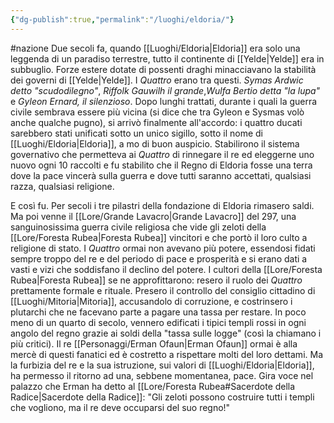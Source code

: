 ```yaml
---
{"dg-publish":true,"permalink":"/luoghi/eldoria/"}
---
```


#nazione 
 Due secoli fa, quando [[Luoghi/Eldoria\|Eldoria]] era solo una leggenda di un paradiso terrestre, tutto il continente di [[Yelde\|Yelde]] era in subbuglio. Forze estere dotate di possenti draghi minacciavano la stabilità dei governi di [[Yelde\|Yelde]]. I _Quattro_ erano tra questi. _Symas Ardwic detto "scudodilegno"_, _Riffolk Gauwilh il grande_,_Wulfa Bertio detta "la lupa"_ e _Gyleon Ernard, il silenzioso_. Dopo lunghi trattati, durante i quali la guerra civile sembrava essere più vicina (si dice che tra Gyleon e Sysmas volò anche qualche pugno), si arrivò finalmente all'accordo: i quattro ducati sarebbero stati unificati sotto un unico sigillo, sotto il nome di [[Luoghi/Eldoria\|Eldoria]], a mo di buon auspicio.
Stabilirono il sistema governativo che permetteva ai _Quattro_ di rinnegare il re ed eleggerne uno nuovo ogni 10 raccolti e fu stabilito che il Regno di Eldoria fosse una terra dove la pace vincerà sulla guerra e dove tutti saranno accettati, qualsiasi razza, qualsiasi religione. 

E così fu. Per secoli i tre pilastri della fondazione di Eldoria rimasero saldi. Ma poi venne il [[Lore/Grande Lavacro\|Grande Lavacro]] del 297, una sanguinosissima guerra civile religiosa che vide gli zeloti della [[Lore/Foresta Rubea\|Foresta Rubea]] vincitori e che portò il loro culto a religione di stato.
I _Quattro_ ormai non avevano più potere, essendosi fidati sempre troppo del re e del periodo di pace e prosperità e si erano dati a vasti e vizi che soddisfano il declino del potere. I cultori della [[Lore/Foresta Rubea\|Foresta Rubea]] se ne approfittarono: resero il ruolo dei _Quattro_ prettamente formale e rituale. Presero il controllo del consiglio cittadino di [[Luoghi/Mitoria\|Mitoria]], accusandolo di corruzione, e costrinsero i plutarchi che ne facevano parte a pagare una tassa per restare. In poco meno di un quarto di secolo, vennero edificati i tipici templi rossi in ogni angolo del regno grazie ai soldi della "tassa sulle logge" (così la chiamano i più critici). Il re [[Personaggi/Erman Ofaun\|Erman Ofaun]] ormai è alla mercè di questi fanatici ed è costretto a rispettare molti del loro dettami. Ma la furbizia del re e la sua istruzione, sui valori di [[Luoghi/Eldoria\|Eldoria]], ha permesso il ritorno ad una, sebbene momentanea, pace. Gira voce nel palazzo che Erman ha detto al [[Lore/Foresta Rubea#Sacerdote della Radice\|Sacerdote della Radice]]: "Gli zeloti possono costruire tutti i templi che vogliono, ma il re deve occuparsi del suo regno!"